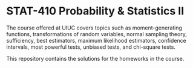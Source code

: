 # STAT-410 Probability & Statistics II

The course offered at UIUC covers topics such as moment-generating functions, transformations
of random variables, normal sampling theory, sufficiency, best estimators, maximum
likelihood estimators, confidence intervals, most powerful tests, unbiased tests, and chi-square tests.

This repository contains the solutions for the homeworks in the course.
